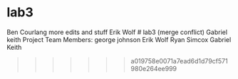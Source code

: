 ﻿# lab3
Ben Courlang
more edits and stuff
Erik Wolf
﻿# lab3 (merge conflict)
Gabriel keith 
Project Team Members: george johnson Erik Wolf Ryan Simcox Gabriel Keith
>>>>>>> a019758e0071a7ead6d1d79cf571980e264ee999
